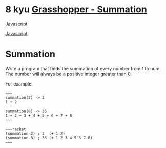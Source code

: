 # 8 kyu [Grasshopper - Summation](https://www.codewars.com/kata/55d24f55d7dd296eb9000030)

<!-- START LANGUAGE_LINKS -->

[Javascript](./javascript.js)

[Javascript](./javascript1.js)

<!-- END LANGUAGE_LINKS -->

# Summation

Write a program that finds the summation of every number from 1 to num. The number will always be a positive integer greater than 0.

For example:
```if-not:racket
~~~
summation(2) -> 3
1 + 2

summation(8) -> 36
1 + 2 + 3 + 4 + 5 + 6 + 7 + 8
~~~
```
```if:racket
~~~racket
(summation 2) ; 3  (+ 1 2)
(summation 8) ; 36 (+ 1 2 3 4 5 6 7 8)
~~~
```
